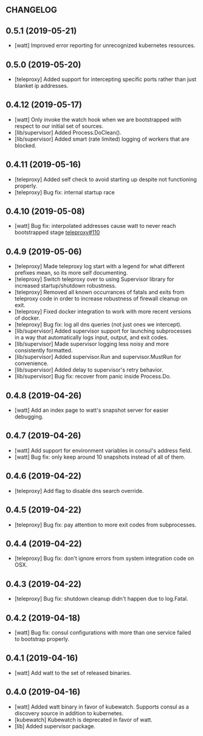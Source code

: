 ## CHANGELOG

## 0.5.1 (2019-05-21)

 * [watt] Improved error reporting for unrecognized kubernetes resources.

## 0.5.0 (2019-05-20)

 * [teleproxy] Added support for intercepting specific ports rather than just blanket ip addresses.

## 0.4.12 (2019-05-17)

 * [watt] Only invoke the watch hook when we are bootstrapped with respect to our initial set of sources.
 * [lib/supervisor] Added Process.DoClean().
 * [lib/supervisor] Added smart (rate limited) logging of workers that are blocked.

## 0.4.11 (2019-05-16)

 * [teleproxy] Added self check to avoid starting up despite not functioning properly.
 * [teleproxy] Bug fix: internal startup race

## 0.4.10 (2019-05-08)

 * [watt] Bug fix: interpolated addresses cause watt to never reach bootstrapped stage [teleproxy#110](datawire/teleproxy#110)

## 0.4.9 (2019-05-06)

 * [teleproxy] Made teleproxy log start with a legend for what different prefixes mean, so its more self documenting.
 * [teleproxy] Switch teleproxy over to using Supervisor library for increased startup/shutdown robustness.
 * [teleproxy] Removed all known occurrances of fatals and exits from teleproxy code in order to increase robustness of firewall cleanup on exit.
 * [teleproxy] Fixed docker integration to work with more recent versions of docker.
 * [teleproxy] Bug fix: log all dns queries (not just ones we intercept).
 * [lib/supervisor] Added supervisor support for launching subprocesses in a way that automatically logs input, output, and exit codes.
 * [lib/supervisor] Made supervisor logging less noisy and more consistently formatted.
 * [lib/supervisor] Added supervisor.Run and supervisor.MustRun for convenience.
 * [lib/supervisor] Added delay to supervisor's retry behavior.
 * [lib/supervisor] Bug fix: recover from panic inside Process.Do.

## 0.4.8 (2019-04-26)

 * [watt] Add an index page to watt's snapshot server for easier debugging.

## 0.4.7 (2019-04-26)

 * [watt] Add support for environment variables in consul's address field.
 * [watt] Bug fix: only keep around 10 snapshots instead of all of them.

## 0.4.6 (2019-04-22)

 * [teleproxy] Add flag to disable dns search override.

## 0.4.5 (2019-04-22)

 * [teleproxy] Bug fix: pay attention to more exit codes from subprocesses.

## 0.4.4 (2019-04-22)

 * [teleproxy] Bug fix: don't ignore errors from system integration code on OSX.

## 0.4.3 (2019-04-22)

 * [teleproxy] Bug fix: shutdown cleanup didn't happen due to log.Fatal.

## 0.4.2 (2019-04-18)

 * [watt] Bug fix: consul configurations with more than one service failed to bootstrap properly.

## 0.4.1 (2019-04-16)

 * [watt] Add watt to the set of released binaries.

## 0.4.0 (2019-04-16)

 * [watt] Added watt binary in favor of kubewatch. Supports consul as
          a discovery source in addition to kubernetes.
 * [kubewatch] Kubewatch is deprecated in favor of watt.
 * [lib] Added supervisor package.
